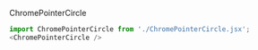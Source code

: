 ChromePointerCircle
```js
import ChromePointerCircle from './ChromePointerCircle.jsx';
<ChromePointerCircle />
```